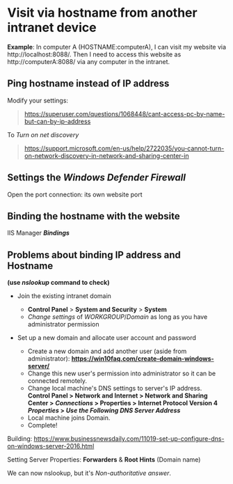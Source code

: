 # Visit via hostname from another intranet device

**Example**: In computer A (HOSTNAME:computerA), I can visit my website via http://localhost:8088/. Then I need to access this website as http://computerA:8088/ via any computer in the intranet.

## Ping hostname instead of IP address
Modify your settings:
> https://superuser.com/questions/1068448/cant-access-pc-by-name-but-can-by-ip-address

To *Turn on net discovery*
> https://support.microsoft.com/en-us/help/2722035/you-cannot-turn-on-network-discovery-in-network-and-sharing-center-in

## Settings the *Windows Defender Firewall*
Open the port connection: its own website port

## Binding the hostname with the website
IIS Manager ***Bindings***

## Problems about binding IP address and Hostname 
**(use *nslookup* command to check)**
- Join the existing intranet domain
  - **Control Panel** > **System and Security** > **System**
  - *Change settings* of *WORKGROUP*/*Domain* as long as you have administrator permission

- Set up a new domain and allocate user account and password
  - Create a new domain and add another user (aside from administrator): **https://win10faq.com/create-domain-windows-server/**
  - Change this new user's permission into administrator so it can be connected remotely.
  - Change local machine's DNS settings to server's IP address.   
    **Control Panel > Network and Internet > Network and Sharing Center > *Connections* > Properties > Internet Protocol Version 4 *Properties* > *Use the Following DNS Server Address***
  - Local machine joins Domain.
  - Complete!
    

Building: https://www.businessnewsdaily.com/11019-set-up-configure-dns-on-windows-server-2016.html

Setting Server Properties: **Forwarders** & **Root Hints** (Domain name)

We can now nslookup, but it's *Non-authoritative answer*.


